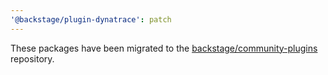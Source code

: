 ```yaml
---
'@backstage/plugin-dynatrace': patch
---
```


These packages have been migrated to the [backstage/community-plugins](https://github.com/backstage/community-plugins) repository.
